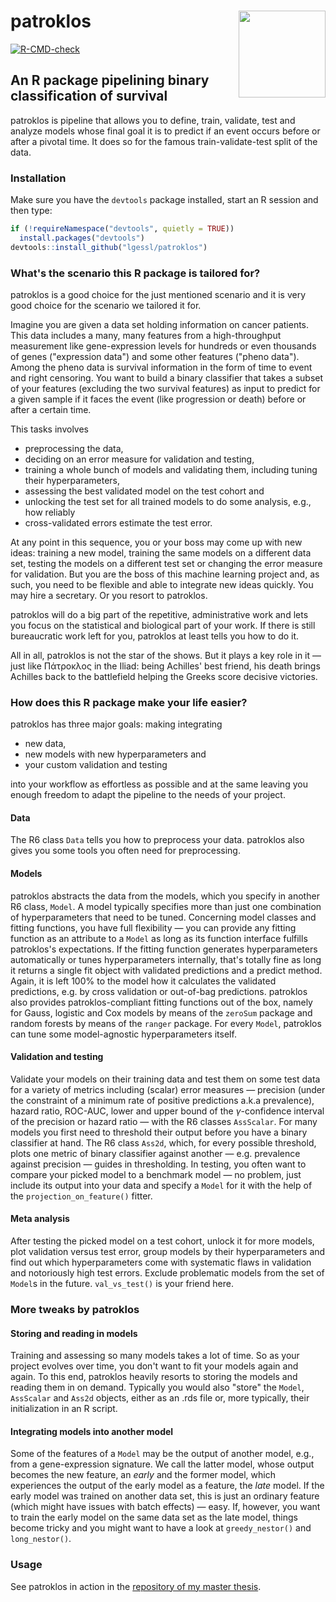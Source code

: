 # patroklos <img src="man/figures/logo.png" align="right" height="139" alt="" />

  <!-- badges: start -->

  [![R-CMD-check](https://github.com/lgessl/patroklos/actions/workflows/R-CMD-check.yaml/badge.svg)](https://github.com/lgessl/patroklos/actions/workflows/R-CMD-check.yaml)

  <!-- badges: end -->

## An R package pipelining binary classification of survival

patroklos is pipeline that allows you to define, train, validate, test and analyze models whose 
final goal it is to predict if an event occurs before or after a pivotal time. It does so for 
the famous train-validate-test split of the data.

### Installation

Make sure you have the `devtools` package installed, start an R session and then type:
```R
if (!requireNamespace("devtools", quietly = TRUE))
  install.packages("devtools")
devtools::install_github("lgessl/patroklos")
```

### What's the scenario this R package is tailored for?

patroklos is a good choice for the just mentioned scenario and it is very good choice for the 
scenario we tailored it for.

Imagine you are given a data set holding information on cancer patients. This data includes a many, 
many features from a high-throughput measurement like gene-expression levels for hundreds or even 
thousands of genes ("expression data") and some other features ("pheno data"). Among the pheno data
is survival information in the form of time to event and right censoring. You want to build a 
binary classifier that takes a subset of your features (excluding the two survival features) as 
input to predict for a given sample if it faces the event (like progression or death) before or 
after a certain time. 

This tasks involves

- preprocessing the data,
- deciding on an error measure for validation and testing,
- training a whole bunch of models and validating them, including tuning their hyperparameters,
- assessing the best validated model on the test cohort and 
- unlocking the test set for all trained models to do some analysis, e.g., how reliably 
- cross-validated errors estimate the test error.

At any point in this sequence, you or your boss may come up with new ideas: training a new model, 
training the same models on a different data set, testing the models on a different test set or 
changing the error measure for validation. But you are the boss of this machine learning project
and, as such, you need to be flexible and able to integrate new ideas quickly. You may hire a 
secretary. Or you resort to patroklos.

patroklos will do a big part of the repetitive, administrative work and lets you focus on the 
statistical and biological part of your work. If there is still bureaucratic work left for you, 
patroklos at least tells you how to do it. 

All in all, patroklos is not the star of the shows. But it plays a key role in it — just like 
Πάτροκλος in the Iliad: being Achilles' best friend, his death brings Achilles back to the 
battlefield helping the Greeks score decisive victories.

### How does this R package make your life easier?

patroklos has three major goals: making integrating 

- new data,
- new models with new hyperparameters and 
- your custom validation and testing

into your workflow as effortless as possible and at the same leaving you enough freedom 
to adapt the pipeline to the needs of your project.

#### Data

The R6 class `Data` tells you how to preprocess your data. patroklos also gives you some tools 
you often need for preprocessing.

#### Models

patroklos abstracts the data from the models, which you specify in another R6 class, `Model`. 
A model typically specifies more than just one combination of hyperparameters that need to be tuned.
Concerning model classes and fitting functions, you have full flexibility — you can provide any 
fitting function as an attribute to a `Model` as long as its function interface fulfills patroklos's 
expectations. If the fitting function generates hyperparameters automatically or tunes 
hyperparameters internally, that's totally fine as long it returns a single fit object with 
validated predictions and a predict method. Again, it is left 100% to the model how it calculates 
the validated predictions, e.g. by cross validation or out-of-bag predictions. patroklos also 
provides patroklos-compliant fitting functions out of the box, namely for Gauss, logistic and Cox 
models by means of the `zeroSum` package and random forests by means of the `ranger` package. 
For every `Model`, patroklos can tune some model-agnostic hyperparameters itself.

#### Validation and testing

Validate your models on their training data and test them on some test data for a variety of 
metrics including (scalar) error measures — precision (under the constraint of a minimum 
rate of positive predictions a.k.a prevalence), hazard ratio, ROC-AUC, lower and upper bound of the 
$\gamma$-confidence interval of the precision or hazard ratio — with the R6 classes `AssScalar`.
For many models you first need to threshold their output before you have a binary classifier at 
hand. The R6 class `Ass2d`, which, for every possible threshold, plots one metric of binary 
classifier against another — e.g. prevalence against precision — guides in thresholding. In testing, 
you often want to compare your picked model to a benchmark model — no problem, just include its 
output into your data and specify a `Model` for it with the help of the `projection_on_feature()` 
fitter.

 #### Meta analysis

After testing the picked model on a test cohort, unlock it for more models, plot validation versus 
test error, group models by their hyperparameters and find out which hyperparameters come with 
systematic flaws in validation and notoriously high test errors. Exclude problematic models from 
the set of `Model`s in the future. `val_vs_test()` is your friend here.

### More tweaks by patroklos

#### Storing and reading in models

Training and assessing so many models takes a lot of time. So as your project evolves over time, 
you don't want to fit your models again and again. To this end, patroklos heavily resorts to 
storing the models and reading them in on demand. Typically you would also "store" the `Model`, 
`AssScalar` and `Ass2d` objects, either as an .rds file or, more typically, their initialization in 
an R script. 

#### Integrating models into another model

Some of the features of a `Model` may be the output of another model, e.g., from a gene-expression
signature. We call the latter model, whose output becomes the new feature, an *early* and the 
former model, which experiences the output of the early model as a feature, the *late* model. 
If the early model was trained on another data set, this is just an ordinary feature 
(which might have issues with batch effects) — easy. If, however, you want to train the early 
model on the same data set as the late model, things become tricky and you might want to have a 
look at `greedy_nestor()` and `long_nestor()`.

### Usage

See patroklos in action in the 
[repository of my master thesis](https://github.com/lgessl/master-thesis).

<!-- ### Using your own models

To fit into the pipeline, models and their related functions must meet certain 
requirements. Typically in R, training and assessing a model involves 

- a function that fit_obj the model to training data, optionally tunes hyperparameters
  in a cross validation, e.g., and returns 
- an S3 object representing the fit. Often this object holds some kind of validated 
  predictions like those from a cross validation or out-of-bag predictions in the 
  case of a random forest. This S3 object has a 
- `predict()` method that predicts on new data.

We will refer to them as *fitter*, *fit object* and *predict method* in the 
following. 

For many packages, these three components already fulfill the expectations 
patroklos has or you can at least use part of patroklos's functionality with them.
To be able to access patroklos's full power for a model, you may need to wrap 
the fitter and the predict method and to modify the fit object to make them 
patroklos-compatible. There are multiple definitions of patroklos-compatibility 
we will elaborate on below.

#### patroklos-compliant predict method

A *patroklos-compliant predict method* declares three parameters,

- `object`: the fit object,
- `newx`: prediction data as a named numeric matrix, samples correspond to named
  rows, features to named columns, and
- `...`: additional parameters (often passed on to the wrapped predict method).

It returns a named numeric vector of predictions from `newx`.

#### patroklos-compliant fitter

A *patroklos-compliant fitter* declares three parameters,

- `x`: training data as a named numeric matrix, samples correspond to named rows,
  features to named columns. It has an attribute `li_var_suffix`, i.e. columns in 
  `x` with the suffix `li_var_suffix` are designated for late integration and the 
  fitter may use this information.
- `y`: binary response as a named numeric vector. Its names must match 
  the row names of `x`.
- `...`: additional parameters (often passed on to the wrapped fitter).

It returns an S3 object with a patroklos-compliant predict method.

#### patroklos-compliant fitter with validated predictions

A *patroklos-compliant fitter with validated predictions* is a patroklos-compliant
fitter whose S3 return value has an attribute `val_predict`, a 
numeric vector holding some form of validated predictions. Validated predictions 
are predictions made on independent data like cross-validated (CV) predictions 
or out-of-bag (OOB) predictions in the case of random forests.

#### patroklos-compliant fitter with CV tuning 

A *patroklos-compliant fitter with cross-validation tuning* is a
patroklos-compliant fitter whose return value has the attributes

- `val_predict_list`: list of numeric vectors holding cross-validated 
predictions for every hyperparameter $\lambda$,
- `lambda`: numeric or character vector of the hyperparameters $\lambda$.

While a *patroklos-compliant fitter with validated predictions* only performs 
a cross validation for one combination of hyperparameters, a *patroklos-compliant
fitter with CV tuning* performs a cross validation for multiple values of a 
hyperparameter $\lambda$ (which may be a tuple, not just a scalar). The embraced 
word "scalar" is a clear constraint here and it may be worth relaxing the definition 
from a search line to a search grid for hyperparameters in the future (which of 
course involves modifying those functions requiring a *patroklos-compliant 
fitter with CV tuning*). -->